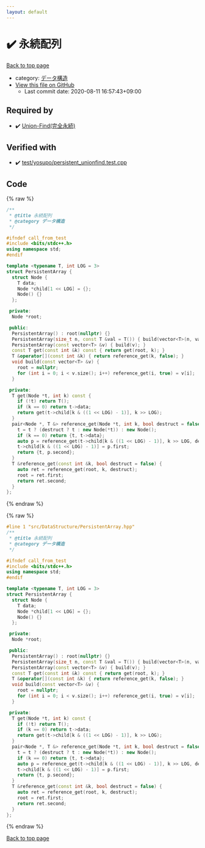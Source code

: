 ```yaml
---
layout: default
---
```


<!-- mathjax config similar to math.stackexchange -->
<script type="text/javascript" async
  src="https://cdnjs.cloudflare.com/ajax/libs/mathjax/2.7.5/MathJax.js?config=TeX-MML-AM_CHTML">
</script>
<script type="text/x-mathjax-config">
  MathJax.Hub.Config({
    TeX: { equationNumbers: { autoNumber: "AMS" }},
    tex2jax: {
      inlineMath: [ ['$','$'] ],
      processEscapes: true
    },
    "HTML-CSS": { matchFontHeight: false },
    displayAlign: "left",
    displayIndent: "2em"
  });
</script>

<script type="text/javascript" src="https://cdnjs.cloudflare.com/ajax/libs/jquery/3.4.1/jquery.min.js"></script>
<script src="https://cdn.jsdelivr.net/npm/jquery-balloon-js@1.1.2/jquery.balloon.min.js" integrity="sha256-ZEYs9VrgAeNuPvs15E39OsyOJaIkXEEt10fzxJ20+2I=" crossorigin="anonymous"></script>
<script type="text/javascript" src="../../../assets/js/copy-button.js"></script>
<link rel="stylesheet" href="../../../assets/css/copy-button.css" />


# :heavy_check_mark: 永続配列

<a href="../../../index.html">Back to top page</a>

* category: <a href="../../../index.html#c1c7278649b583761cecd13e0628181d">データ構造</a>
* <a href="{{ site.github.repository_url }}/blob/master/src/DataStructure/PersistentArray.hpp">View this file on GitHub</a>
    - Last commit date: 2020-08-11 16:57:43+09:00




## Required by

* :heavy_check_mark: <a href="UnionFind_Persistent.hpp.html">Union-Find(完全永続)</a>


## Verified with

* :heavy_check_mark: <a href="../../../verify/test/yosupo/persistent_unionfind.test.cpp.html">test/yosupo/persistent_unionfind.test.cpp</a>


## Code

<a id="unbundled"></a>
{% raw %}
```cpp
/**
 * @title 永続配列
 * @category データ構造
 */

#ifndef call_from_test
#include <bits/stdc++.h>
using namespace std;
#endif

template <typename T, int LOG = 3>
struct PersistentArray {
  struct Node {
    T data;
    Node *child[1 << LOG] = {};
    Node() {}
  };

 private:
  Node *root;

 public:
  PersistentArray() : root(nullptr) {}
  PersistentArray(size_t n, const T &val = T()) { build(vector<T>(n, val)); }
  PersistentArray(const vector<T> &v) { build(v); }
  const T get(const int &k) const { return get(root, k); }
  T &operator[](const int &k) { return reference_get(k, false); }
  void build(const vector<T> &v) {
    root = nullptr;
    for (int i = 0; i < v.size(); i++) reference_get(i, true) = v[i];
  }

 private:
  T get(Node *t, int k) const {
    if (!t) return T();
    if (k == 0) return t->data;
    return get(t->child[k & ((1 << LOG) - 1)], k >> LOG);
  }
  pair<Node *, T &> reference_get(Node *t, int k, bool destruct = false) {
    t = t ? (destruct ? t : new Node(*t)) : new Node();
    if (k == 0) return {t, t->data};
    auto p = reference_get(t->child[k & ((1 << LOG) - 1)], k >> LOG, destruct);
    t->child[k & ((1 << LOG) - 1)] = p.first;
    return {t, p.second};
  }
  T &reference_get(const int &k, bool destruct = false) {
    auto ret = reference_get(root, k, destruct);
    root = ret.first;
    return ret.second;
  }
};

```
{% endraw %}

<a id="bundled"></a>
{% raw %}
```cpp
#line 1 "src/DataStructure/PersistentArray.hpp"
/**
 * @title 永続配列
 * @category データ構造
 */

#ifndef call_from_test
#include <bits/stdc++.h>
using namespace std;
#endif

template <typename T, int LOG = 3>
struct PersistentArray {
  struct Node {
    T data;
    Node *child[1 << LOG] = {};
    Node() {}
  };

 private:
  Node *root;

 public:
  PersistentArray() : root(nullptr) {}
  PersistentArray(size_t n, const T &val = T()) { build(vector<T>(n, val)); }
  PersistentArray(const vector<T> &v) { build(v); }
  const T get(const int &k) const { return get(root, k); }
  T &operator[](const int &k) { return reference_get(k, false); }
  void build(const vector<T> &v) {
    root = nullptr;
    for (int i = 0; i < v.size(); i++) reference_get(i, true) = v[i];
  }

 private:
  T get(Node *t, int k) const {
    if (!t) return T();
    if (k == 0) return t->data;
    return get(t->child[k & ((1 << LOG) - 1)], k >> LOG);
  }
  pair<Node *, T &> reference_get(Node *t, int k, bool destruct = false) {
    t = t ? (destruct ? t : new Node(*t)) : new Node();
    if (k == 0) return {t, t->data};
    auto p = reference_get(t->child[k & ((1 << LOG) - 1)], k >> LOG, destruct);
    t->child[k & ((1 << LOG) - 1)] = p.first;
    return {t, p.second};
  }
  T &reference_get(const int &k, bool destruct = false) {
    auto ret = reference_get(root, k, destruct);
    root = ret.first;
    return ret.second;
  }
};

```
{% endraw %}

<a href="../../../index.html">Back to top page</a>

